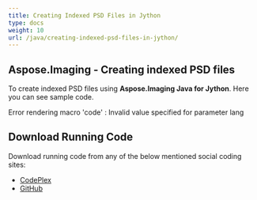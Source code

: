 ```yaml
---
title: Creating Indexed PSD Files in Jython
type: docs
weight: 10
url: /java/creating-indexed-psd-files-in-jython/
---
```


## **Aspose.Imaging - Creating indexed PSD files**
To create indexed PSD files using **Aspose.Imaging Java for Jython**. Here you can see sample code.

Error rendering macro 'code' : Invalid value specified for parameter lang
## **Download Running Code**
Download running code from any of the below mentioned social coding sites:

- [CodePlex](https://asposewordsjavajython.codeplex.com/releases/view/619260)
- [GitHub](https://github.com/aspose-words/Aspose.Words-for-Java/releases/tag/Aspose.Words_Java_for_Jython-v1.0.0)
